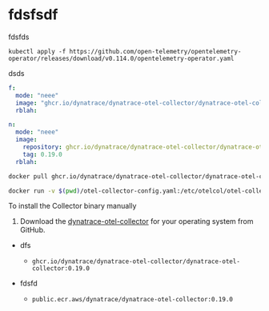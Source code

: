 # fdsfsdf

fdsfds

```shell
kubectl apply -f https://github.com/open-telemetry/opentelemetry-operator/releases/download/v0.114.0/opentelemetry-operator.yaml
```

dsds

```yaml
f:
  mode: "neee"
  image: "ghcr.io/dynatrace/dynatrace-otel-collector/dynatrace-otel-collector:0.19.0"
  rblah:
```

```yaml
n:
  mode: "neee"
  image:
    repository: ghcr.io/dynatrace/dynatrace-otel-collector/dynatrace-otel-collector
    tag: 0.19.0
  rblah:
```

```bash
docker pull ghcr.io/dynatrace/dynatrace-otel-collector/dynatrace-otel-collector:0.19.0
```

```bash
docker run -v $(pwd)/otel-collector-config.yaml:/etc/otelcol/otel-collector-config.yaml ghcr.io/dynatrace/dynatrace-otel-collector/dynatrace-otel-collector:0.19.0 --config=/etc/otelcol/otel-collector-config.yaml
```

To install the Collector binary manually

1. Download the [dynatrace-otel-collector](https://github.com/Dynatrace/dynatrace-otel-collector/releases/v0.19.0) for your operating system from GitHub.

* dfs
  * `ghcr.io/dynatrace/dynatrace-otel-collector/dynatrace-otel-collector:0.19.0`

* fdsfd
  * `public.ecr.aws/dynatrace/dynatrace-otel-collector:0.19.0`